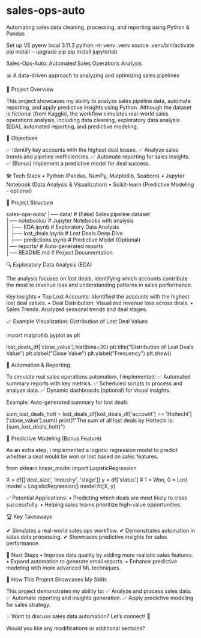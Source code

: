 # sales-ops-auto
Automating sales data cleaning, processing, and reporting using Python &amp; Pandas

Set up VE
pyenv local 3.11.3
python -m venv .venv
source .venv/bin/activate
pip install --upgrade pip
pip install jupyterlab


Sales-Ops-Auto: Automated Sales Operations Analysis

📊 A data-driven approach to analyzing and optimizing sales pipelines

🚀 Project Overview

This project showcases my ability to analyze sales pipeline data, automate reporting, and apply predictive insights using Python. Although the dataset is fictional (from Kaggle), the workflow simulates real-world sales operations analysis, including data cleaning, exploratory data analysis (EDA), automated reporting, and predictive modeling.

🎯 Objectives

✅ Identify key accounts with the highest deal losses.
✅ Analyze sales trends and pipeline inefficiencies.
✅ Automate reporting for sales insights.
✅ (Bonus) Implement a predictive model for deal success.

🛠 Tech Stack
	•	Python (Pandas, NumPy, Matplotlib, Seaborn)
	•	Jupyter Notebook (Data Analysis & Visualization)
	•	Scikit-learn (Predictive Modeling - optional)

📂 Project Structure

sales-ops-auto/
│── data/                 # (Fake) Sales pipeline dataset  
│── notebooks/            # Jupyter Notebooks with analysis  
│   ├── EDA.ipynb         # Exploratory Data Analysis  
│   ├── lost_deals.ipynb  # Lost Deals Deep Dive  
│   ├── predictions.ipynb # Predictive Model (Optional)  
│── reports/              # Auto-generated reports  
│── README.md             # Project Documentation  

🔍 Exploratory Data Analysis (EDA)

The analysis focuses on lost deals, identifying which accounts contribute the most to revenue loss and understanding patterns in sales performance.

Key Insights
	•	Top Lost Accounts: Identified the accounts with the highest lost deal values.
	•	Deal Distribution: Visualized revenue loss across deals.
	•	Sales Trends: Analyzed seasonal trends and deal stages.

📈 Example Visualization: Distribution of Lost Deal Values

import matplotlib.pyplot as plt

lost_deals_df['close_value'].hist(bins=20)
plt.title("Distribution of Lost Deals Value")
plt.xlabel("Close Value")
plt.ylabel("Frequency")
plt.show()

🔄 Automation & Reporting

To simulate real sales operations automation, I implemented:
✅ Automated summary reports with key metrics.
✅ Scheduled scripts to process and analyze data.
✅ Dynamic dashboards (optional) for visual insights.

Example: Auto-generated summary for lost deals

sum_lost_deals_hott = lost_deals_df[lost_deals_df['account'] == 'Hottechi']['close_value'].sum()
print(f"The sum of all lost deals by Hottechi is: {sum_lost_deals_hott}")

🔮 Predictive Modeling (Bonus Feature)

As an extra step, I implemented a logistic regression model to predict whether a deal would be won or lost based on sales features.

from sklearn.linear_model import LogisticRegression

X = df[['deal_size', 'industry', 'stage']]
y = df['status']  # 1 = Won, 0 = Lost
model = LogisticRegression()
model.fit(X, y)

✅ Potential Applications:
	•	Predicting which deals are most likely to close successfully.
	•	Helping sales teams prioritize high-value opportunities.

🏆 Key Takeaways

✔ Simulates a real-world sales ops workflow.
✔ Demonstrates automation in sales data processing.
✔ Showcases predictive insights for sales performance.

📌 Next Steps
	•	Improve data quality by adding more realistic sales features.
	•	Expand automation to generate email reports.
	•	Enhance predictive modeling with more advanced ML techniques.

🎯 How This Project Showcases My Skills

This project demonstrates my ability to:
✅ Analyze and process sales data.
✅ Automate reporting and insights generation.
✅ Apply predictive modeling for sales strategy.

💡 Want to discuss sales data automation? Let’s connect! 🚀

Would you like any modifications or additional sections?